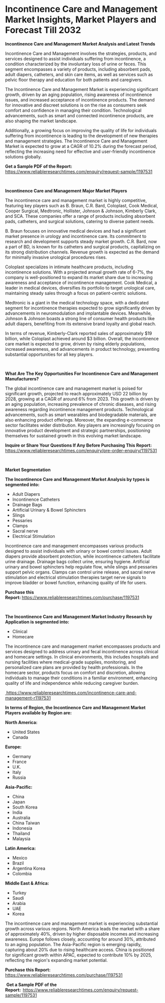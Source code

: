 <p><h1>Incontinence Care and Management Market Insights, Market Players and Forecast Till 2032</h1></p><p><strong>Incontinence Care and Management Market Analysis and Latest Trends</strong></p>
<p><p>Incontinence Care and Management involves the strategies, products, and services designed to assist individuals suffering from incontinence, a condition characterized by the involuntary loss of urine or feces. This segment encompasses a variety of products, including absorbent pads, adult diapers, catheters, and skin care items, as well as services such as pelvic floor therapy and education for both patients and caregivers.</p><p>The Incontinence Care and Management Market is experiencing significant growth, driven by an aging population, rising awareness of incontinence issues, and increased acceptance of incontinence products. The demand for innovative and discreet solutions is on the rise as consumers seek comfort and confidence in managing their condition. Technological advancements, such as smart and connected incontinence products, are also shaping the market landscape.</p><p>Additionally, a growing focus on improving the quality of life for individuals suffering from incontinence is leading to the development of new therapies and management strategies. The Incontinence Care and Management Market is expected to grow at a CAGR of 10.2% during the forecast period, reflecting the increasing need for effective and user-friendly incontinence solutions globally.</p></p>
<p><strong>Get a Sample PDF of the Report:&nbsp;</strong> <a href="https://www.reliableresearchtimes.com/enquiry/request-sample/1197531?utm_campaign=3273&utm_medium=2&utm_source=Github&utm_content=ia&utm_term=14042025&utm_id=incontinence-care-and-management">https://www.reliableresearchtimes.com/enquiry/request-sample/1197531</a></p>
<p>&nbsp;</p>
<p><strong>Incontinence Care and Management Major Market Players</strong></p>
<p><p>The incontinence care and management market is highly competitive, featuring key players such as B. Braun, C.R. Bard, Coloplast, Cook Medical, Cooper Surgical, Medtronic, Hollister, Johnson & Johnson, Kimberly Clark, and SCA. These companies offer a range of products including absorbent pads, catheters, and surgical solutions, catering to diverse patient needs.</p><p>B. Braun focuses on innovative medical devices and had a significant market presence in urology and incontinence care. Its commitment to research and development supports steady market growth. C.R. Bard, now a part of BD, is known for its catheters and surgical products, capitalizing on its strong distribution channels. Revenue growth is expected as the demand for minimally invasive urological procedures rises.</p><p>Coloplast specializes in intimate healthcare products, including incontinence solutions. With a projected annual growth rate of 6-7%, the company is well-positioned to expand its market share due to increasing awareness and acceptance of incontinence management. Cook Medical, a leader in medical devices, diversifies its portfolio to target urological care, maintaining steady sales through a focus on patient-centric solutions.</p><p>Medtronic is a giant in the medical technology space, with a dedicated segment for incontinence therapies expected to grow significantly driven by advancements in neuromodulation and implantable devices. Meanwhile, Johnson & Johnson boasts a strong line of consumer health products like adult diapers, benefiting from its extensive brand loyalty and global reach.</p><p>In terms of revenue, Kimberly-Clark reported sales of approximately $19 billion, while Coloplast achieved around $3 billion. Overall, the incontinence care market is expected to grow, driven by rising elderly populations, increased awareness, and advancements in product technology, presenting substantial opportunities for all key players.</p></p>
<p>&nbsp;</p>
<p><strong>What Are The Key Opportunities For Incontinence Care and Management Manufacturers?</strong></p>
<p><p>The global incontinence care and management market is poised for significant growth, projected to reach approximately USD 22 billion by 2028, growing at a CAGR of around 6% from 2023. This growth is driven by an aging population, increasing prevalence of chronic diseases, and rising awareness regarding incontinence management products. Technological advancements, such as smart wearables and biodegradable materials, are also enhancing product offerings. Moreover, the expanding e-commerce sector facilitates wider distribution. Key players are increasingly focusing on innovative product development and strategic partnerships, positioning themselves for sustained growth in this evolving market landscape.</p></p>
<p><strong>Inquire or Share Your Questions If Any Before Purchasing This Report:</strong> <a href="https://www.reliableresearchtimes.com/enquiry/pre-order-enquiry/1197531?utm_campaign=3273&utm_medium=2&utm_source=Github&utm_content=ia&utm_term=14042025&utm_id=incontinence-care-and-management">https://www.reliableresearchtimes.com/enquiry/pre-order-enquiry/1197531</a></p>
<p>&nbsp;</p>
<p><strong>Market Segmentation</strong></p>
<p><strong>The Incontinence Care and Management Market Analysis by types is segmented into:</strong></p>
<p><ul><li>Adult Diapers</li><li>Incontinence Catheters</li><li>Drainage Bags</li><li>Artificial Urinary & Bowel Sphincters</li><li>Slings</li><li>Pessaries</li><li>Clamps</li><li>Sacral nerve</li><li>Electrical Stimulation</li></ul></p>
<p><p>Incontinence care and management encompasses various products designed to assist individuals with urinary or bowel control issues. Adult diapers provide absorbent protection, while incontinence catheters facilitate urine drainage. Drainage bags collect urine, ensuring hygiene. Artificial urinary and bowel sphincters help regulate flow, while slings and pessaries support pelvic organs. Clamps can control urine release, and sacral nerve stimulation and electrical stimulation therapies target nerve signals to improve bladder or bowel function, enhancing quality of life for users.</p></p>
<p><strong>Purchase this Report:&nbsp;</strong><a href="https://www.reliableresearchtimes.com/purchase/1197531?utm_campaign=3273&utm_medium=2&utm_source=Github&utm_content=ia&utm_term=14042025&utm_id=incontinence-care-and-management">https://www.reliableresearchtimes.com/purchase/1197531</a></p>
<p>&nbsp;</p>
<p><strong>The Incontinence Care and Management Market Industry Research by Application is segmented into:</strong></p>
<p><ul><li>Clinical</li><li>Homecare</li></ul></p>
<p><p>The incontinence care and management market encompasses products and services designed to address urinary and fecal incontinence across clinical and homecare settings. In clinical environments, this includes hospitals and nursing facilities where medical-grade supplies, monitoring, and personalized care plans are provided by health professionals. In the homecare sector, products focus on comfort and discretion, allowing individuals to manage their conditions in a familiar environment, enhancing quality of life and independence while reducing caregiver burden.</p></p>
<p><a href="https://www.reliableresearchtimes.com/incontinence-care-and-management-r1197531?utm_campaign=3273&utm_medium=2&utm_source=Github&utm_content=ia&utm_term=14042025&utm_id=incontinence-care-and-management">&nbsp;https://www.reliableresearchtimes.com/incontinence-care-and-management-r1197531</a></p>
<p><strong>In terms of Region, the Incontinence Care and Management Market Players available by Region are:</strong></p>
<p>
    <p> <strong> North America: </strong>
        <ul>
            <li>United States</li>
            <li>Canada</li>
        </ul>
        </p> 
    <p> <strong> Europe: </strong>
        <ul>
            <li>Germany</li>
            <li>France</li>
            <li>U.K.</li>
            <li>Italy</li>
            <li>Russia</li>
        </ul>
        </p> 
    <p> <strong> Asia-Pacific: </strong>
        <ul>
            <li>China</li>
            <li>Japan</li>
            <li>South Korea</li>
            <li>India</li>
            <li>Australia</li>
            <li>China Taiwan</li>
            <li>Indonesia</li>
            <li>Thailand</li>
            <li>Malaysia</li>
        </ul>
        </p> 
    <p> <strong> Latin America: </strong>
        <ul>
            <li>Mexico</li>
            <li>Brazil</li>
            <li>Argentina Korea</li>
            <li>Colombia</li>
        </ul>
        </p> 
    <p> <strong> Middle East & Africa: </strong>
        <ul>
            <li>Turkey</li>
            <li>Saudi</li>
            <li>Arabia</li>
            <li>UAE</li>
            <li>Korea</li>
        </ul>
    </p>
    </p>
<p><p>The incontinence care and management market is experiencing substantial growth across various regions. North America leads the market with a share of approximately 40%, driven by higher disposable incomes and increasing awareness. Europe follows closely, accounting for around 30%, attributed to an aging population. The Asia-Pacific region is emerging rapidly, capturing about 20% due to rising healthcare access. China is positioned for significant growth within APAC, expected to contribute 10% by 2025, reflecting the region's expanding market potential.</p></p>
<p><strong>Purchase this Report: </strong><a href="https://www.reliableresearchtimes.com/purchase/1197531?utm_campaign=3273&utm_medium=2&utm_source=Github&utm_content=ia&utm_term=14042025&utm_id=incontinence-care-and-management">https://www.reliableresearchtimes.com/purchase/1197531</a></p>
<p>&nbsp;<strong>Get a Sample PDF of the Report:&nbsp;&nbsp;</strong><a href="https://www.reliableresearchtimes.com/enquiry/request-sample/1197531?utm_campaign=3273&utm_medium=2&utm_source=Github&utm_content=ia&utm_term=14042025&utm_id=incontinence-care-and-management">https://www.reliableresearchtimes.com/enquiry/request-sample/1197531</a></p>
<p><strong></strong></p>
<p><p></p><p></p><p></p></p>